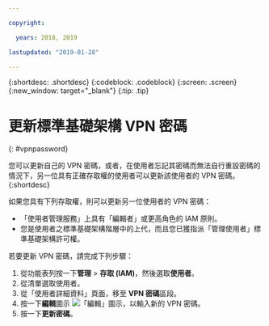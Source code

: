 ```yaml
---

copyright:

  years: 2018, 2019

lastupdated: "2019-01-28"

---
```


{:shortdesc: .shortdesc}
{:codeblock: .codeblock}
{:screen: .screen}
{:new_window: target="_blank"}
{:tip: .tip}

# 更新標準基礎架構 VPN 密碼
{: #vpnpassword}

您可以更新自己的 VPN 密碼，或者，在使用者忘記其密碼而無法自行重設密碼的情況下，另一位具有正確存取權的使用者可以更新該使用者的 VPN 密碼。
{:shortdesc}

如果您具有下列存取權，則可以更新另一位使用者的 VPN 密碼：

  * 「使用者管理服務」上具有「編輯者」或更高角色的 IAM 原則。
  * 您是使用者之標準基礎架構階層中的上代，而且您已獲指派「管理使用者」標準基礎架構許可權。

若要更新 VPN 密碼，請完成下列步驟：

1. 從功能表列按一下**管理** &gt; **存取 (IAM)**，然後選取**使用者**。 
2. 從清單選取使用者。
3. 從「使用者詳細資料」頁面，移至 **VPN 密碼**區段。
4. 按一下**編輯**圖示 ![「編輯」圖示](../icons/icon_write.svg)，以輸入新的 VPN 密碼。 
5. 按一下**更新密碼**。 
